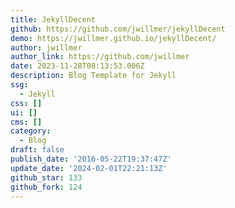 ```yaml
---
title: JekyllDecent
github: https://github.com/jwillmer/jekyllDecent
demo: https://jwillmer.github.io/jekyllDecent/
author: jwillmer
author_link: https://github.com/jwillmer
date: 2023-11-28T08:13:53.006Z
description: Blog Template for Jekyll
ssg:
  - Jekyll
css: []
ui: []
cms: []
category:
  - Blog
draft: false
publish_date: '2016-05-22T19:37:47Z'
update_date: '2024-02-01T22:21:13Z'
github_star: 133
github_fork: 124
---
```

